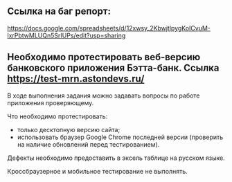 ## Ссылка на баг репорт: 
https://docs.google.com/spreadsheets/d/12xwsy_2KbwjtlpygKoICvuM-lxrPbtwMLUQn5SrIUPs/edit?usp=sharing

## Необходимо протестировать веб-версию банковского приложения Бэтта-банк. Ссылка https://test-mrn.astondevs.ru/

В ходе выполнения задания можно задавать вопросы по работе приложения проверяющему.

Что необходимо протестировать:
- только десктопную версию сайта;
- использовать браузер Google Chrome последней версии (проверить на наличие обновлений перед тестированием).

Дефекты необходимо предоставить в эксель таблице на русском языке.

Кроссбраузерное и мобильное тестирование не выполнять.